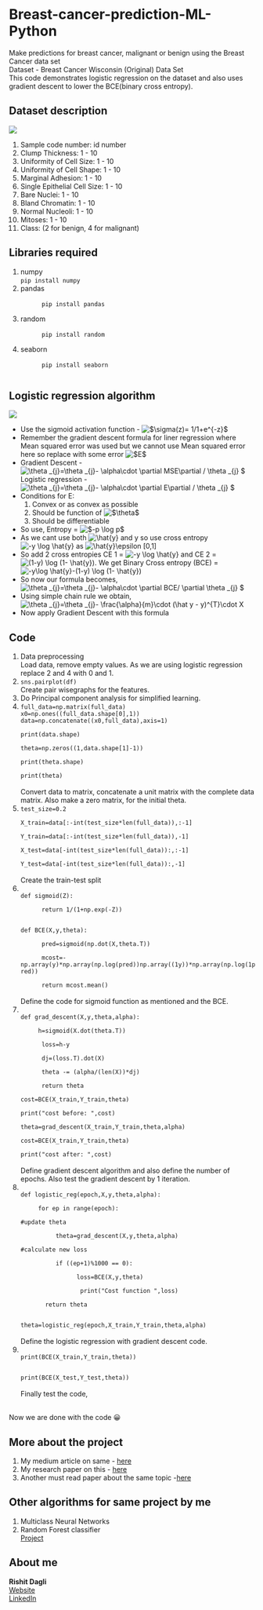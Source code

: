 
# Breast-cancer-prediction-ML-Python
Make predictions for breast cancer, malignant or benign using the Breast Cancer data set<br>
Dataset - Breast Cancer Wisconsin (Original) Data Set<br>
This code demonstrates logistic regression on the dataset and also uses gradient descent to lower the BCE(binary cross entropy).
## <strong>Dataset description</strong>

![](/pictures/breast%20cancer%20description.PNG)
<ol>
<li>Sample code number: id number</li>
<li>Clump Thickness: 1 - 10</li>
<li>Uniformity of Cell Size: 1 - 10</li>
<li>Uniformity of Cell Shape: 1 - 10</li>
<li>Marginal Adhesion: 1 - 10</li>
<li>Single Epithelial Cell Size: 1 - 10</li>
<li>Bare Nuclei: 1 - 10</li>
<li>Bland Chromatin: 1 - 10</li>
<li>Normal Nucleoli: 1 - 10</li>
<li>Mitoses: 1 - 10</li>
<li>Class: (2 for benign, 4 for malignant)</li>
</ol>
<h2>Libraries required</h2>
<ol>
  <li>numpy
      <br>
        <code>pip install numpy</code>
    </li>
  <li>pandas
    <br>
    <code>
      pip install pandas
    </code>
  </li>
  <li>
    random
    <br>
    <code>
      pip install random
    </code>
  </li>
  <li>
    seaborn
    <br>
    <code>
      pip install seaborn
    </code>
  </li>
</ol>
<h2> Logistic regression algorithm </h2>

![](/pictures/logistic_regression.gif)

<ul>
<li>
  Use the sigmoid activation function - <img src="https://latex.codecogs.com/gif.latex?$\sigma(z)=&space;1/1&plus;e^{-z}$"            title="$\sigma(z)= 1/1+e^{-z}$" />
  </li>
 <li> 
  Remember the gradient descent formula for liner regression where Mean squared error was used but we cannot use Mean squared error here so replace with some error <img src="https://latex.codecogs.com/gif.latex?$E$" title="$E$" />
  </li>
  <li>
    Gradient Descent - <img src="https://latex.codecogs.com/gif.latex?\theta&space;_{j}=\theta&space;_{j}-&space;\alpha\cdot&space;\partial&space;MSE\partial&space;/&space;\theta&space;_{j}&space;$" title="\theta _{j}=\theta _{j}- \alpha\cdot \partial MSE\partial / \theta _{j} $" />
    Logistic regression - <img src="https://latex.codecogs.com/gif.latex?\theta&space;_{j}=\theta&space;_{j}-&space;\alpha\cdot&space;\partial&space;E\partial&space;/&space;\theta&space;_{j}&space;$" title="\theta _{j}=\theta _{j}- \alpha\cdot \partial E\partial / \theta _{j} $" />
  </li>
  <li>
    Conditions for E:
    <ol>
      <li> Convex or as convex as possible</li>
      <li> Should be function of <img src="https://latex.codecogs.com/gif.latex?$\theta$" title="$\theta$" /></li>
      <li> Should be differentiable</li>
      </ol>
  </li>
  <li>
    So use, Entropy = <img src="https://latex.codecogs.com/gif.latex?$-p&space;\log&space;p$" title="$-p \log p$" />
  </li>
  <li>As we cant use both <img src="https://latex.codecogs.com/gif.latex?\hat{y}" title="\hat{y}" /> and y so use cross entropy
  <img src="https://latex.codecogs.com/gif.latex?-y&space;\log&space;\hat{y}" title="-y \log \hat{y}" /> as
    <img src="https://latex.codecogs.com/gif.latex?\hat{y}\epsilon&space;[0,1]" title="\hat{y}\epsilon [0,1]" />
  </li>
  <li>
    So add 2 cross entropies CE 1 = <img src="https://latex.codecogs.com/gif.latex?-y&space;\log&space;\hat{y}" title="-y \log \hat{y}" /> and CE 2 = <img src="https://latex.codecogs.com/gif.latex?(1-y)&space;\log&space;(1-&space;\hat{y})" title="(1-y) \log (1- \hat{y})" />.
    We get Binary Cross entropy (BCE) = <img src="https://latex.codecogs.com/gif.latex?-y\log&space;\hat{y}-(1-y)&space;\log&space;(1-&space;\hat{y})" title="-y\log \hat{y}-(1-y) \log (1- \hat{y})" />
    <li>
      So now our formula becomes,
      <img src="https://latex.codecogs.com/gif.latex?\theta&space;_{j}=\theta&space;_{j}-&space;\alpha\cdot&space;\partial&space;BCE/&space;\partial&space;\theta&space;_{j}&space;$" title="\theta _{j}=\theta _{j}- \alpha\cdot \partial BCE/ \partial \theta _{j} $" />
      <li>
        Using simple chain rule we obtain,
        <img src="https://latex.codecogs.com/gif.latex?\theta&space;_{j}=\theta&space;_{j}-&space;\frac{\alpha}{m}\cdot&space;(\hat&space;y&space;-&space;y)^{T}\cdot&space;X" title="\theta _{j}=\theta _{j}- \frac{\alpha}{m}\cdot (\hat y - y)^{T}\cdot X" />
        </li>
      </li>
    </li>
    <li>
  Now apply Gradient Descent with this formula
  </li>
</ul>

## Code
<ol>
<li>Data preprocessing<br>Load data, remove empty values. As we are using logistic regression replace 2 and 4 with 0 and 1.
<li> <code>sns.pairplot(df)</code><br>Create pair wisegraphs for the features.
<li>Do Principal component analysis for simplified learning. 
<li><code>full_data=np.matrix(full_data)<br>x0=np.ones((full_data.shape[0],1))
data=np.concatenate((x0,full_data),axis=1)<br>
print(data.shape)<br>
theta=np.zeros((1,data.shape[1]-1))<br>
print(theta.shape)<br>
print(theta)
</code><br>
Convert data to matrix, concatenate a unit matrix with the complete data matrix. Also make a zero matrix, for the initial theta.
<li>
<code>test_size=0.2<br>
X_train=data[:-int(test_size*len(full_data)),:-1]<br>
Y_train=data[:-int(test_size*len(full_data)),-1]<br>
X_test=data[-int(test_size*len(full_data)):,:-1]<br>
Y_test=data[-int(test_size*len(full_data)):,-1]
</code><br>
Create the train-test split
<li>
<code>
def sigmoid(Z):<br>
    &nbsp return 1/(1+np.exp(-Z))<br><br>
def BCE(X,y,theta):<br>
    &nbsp pred=sigmoid(np.dot(X,theta.T))<br>
    &nbsp mcost=-np.array(y)*np.array(np.log(pred))np.array((1y))*np.array(np.log(1pred))<br>
    &nbsp return mcost.mean()
</code><br>
Define the code for sigmoid function as mentioned and the BCE.
<li>
<code>
def grad_descent(X,y,theta,alpha):<br>
   &nbsp h=sigmoid(X.dot(theta.T))<br>
    &nbsp loss=h-y<br>
    &nbsp dj=(loss.T).dot(X)<br>
    &nbsp theta -= (alpha/(len(X))*dj)<br>
    &nbsp return theta <br>      
cost=BCE(X_train,Y_train,theta)<br>
print("cost before: ",cost)    <br>
theta=grad_descent(X_train,Y_train,theta,alpha)   <br>
cost=BCE(X_train,Y_train,theta)<br>
print("cost after: ",cost)
</code><br>
Define gradient descent algorithm and also define the number of epochs. Also test the gradient descent by 1 iteration.
<li>
<code>
def logistic_reg(epoch,X,y,theta,alpha):<br>
   &nbsp for ep in range(epoch):<br>
#update theta <br>
        &nbsp theta=grad_descent(X,y,theta,alpha)<br>
#calculate new loss<br>
        &nbsp if ((ep+1)%1000 == 0):<br>
           &nbsp &nbsp  loss=BCE(X,y,theta)<br>
             &nbsp &nbsp print("Cost function ",loss)<br>
     &nbsp return theta<br><br>
theta=logistic_reg(epoch,X_train,Y_train,theta,alpha)
</code><br>
Define the logistic regression with gradient descent code.
<li>
<code>
print(BCE(X_train,Y_train,theta))<br><br>
print(BCE(X_test,Y_test,theta))
</code><br>
Finally test the code,
</ol>
<br>
Now we are done with the code &#128512;

## More about the project
1. My medium article on same - [here](https://medium.com/@rishit.dagli/create-logistic-regression-algorithm-from-scratch-and-apply-it-on-data-set-3f16ca5dbdb9)
2. My research paper on this - [here](https://iarjset.com/papers/machine-learning-as-a-decision-aid-for-breast-cancer-diagnosis/)
3. Another must read paper about the same topic -[here](https://www.ncbi.nlm.nih.gov/pmc/articles/PMC55130/)

## Other algorithms for same project by me
1. Multiclass Neural Networks
2. Random Forest classifier<br>
[Project](https://gallery.azure.ai/Experiment/Breast-cancer-dataset)
## About me
<strong>Rishit Dagli</strong><br>
[Website](rishitdagli.ml)<br>
[LinkedIn](https://www.linkedin.com/in/rishit-dagli-440113165/)

